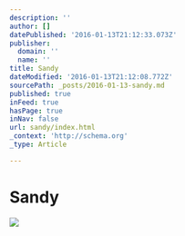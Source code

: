 ```yaml
---
description: ''
author: []
datePublished: '2016-01-13T21:12:33.073Z'
publisher:
  domain: ''
  name: ''
title: Sandy
dateModified: '2016-01-13T21:12:08.772Z'
sourcePath: _posts/2016-01-13-sandy.md
published: true
inFeed: true
hasPage: true
inNav: false
url: sandy/index.html
_context: 'http://schema.org'
_type: Article

---
```

# Sandy
![](https://the-grid-user-content.s3-us-west-2.amazonaws.com/45d822d0-4aaf-4fbd-875c-a2c8098da679.png)